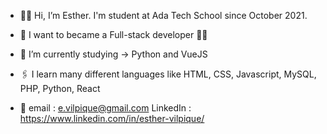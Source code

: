 - 👋🏾 Hi, I’m Esther. I'm student at Ada Tech School since October 2021. 
- 💜 I want to became a Full-stack developer ✌🏾
- 🌱 I’m currently studying -> Python and VueJS
- 🖇 I learn many different languages like HTML, CSS, Javascript, MySQL, PHP, Python, React

- 📧
  email : e.vilpique@gmail.com
  LinkedIn : https://www.linkedin.com/in/esther-vilpique/

<!---
EstherVlp/EstherVlp is a ✨ special ✨ repository because its `README.md` (this file) appears on your GitHub profile.
You can click the Preview link to take a look at your changes.
--->
